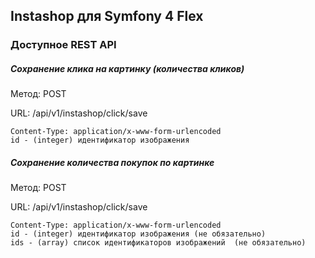 ## Instashop для Symfony 4 Flex

### Доступное REST API

##### Сохранение клика на картинку (количества кликов)

Метод: POST

URL: /api/v1/instashop/click/save

```
Content-Type: application/x-www-form-urlencoded
id - (integer) идентификатор изображения
```
##### Сохранение количества покупок по картинке

Метод: POST

URL: /api/v1/instashop/click/save
```
Content-Type: application/x-www-form-urlencoded
id - (integer) идентификатор изображения (не обязательно)
ids - (array) список идентификаторов изображений  (не обязательно)
```